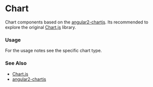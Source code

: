 # Chart

Chart components based on the [angular2-chartjs](https://github.com/emn178/angular2-chartjs). Its recommended to explore the original [Chart.js](http://www.chartjs.org/) library.

<!-- STORY -->

### Usage

For the usage notes see the specific chart type.

### See Also
- [Chart.js](http://www.chartjs.org/)
- [angular2-chartjs](https://github.com/emn178/angular2-chartjs)
